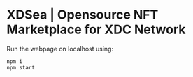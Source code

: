 # XDSea | Opensource NFT Marketplace for XDC Network

Run the webpage on localhost using:

```shell
npm i 
npm start
```
